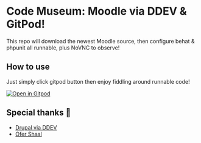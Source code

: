 # Code Museum: Moodle via DDEV & GitPod!

This repo will download the newest Moodle source, then configure behat & phpunit all runnable, plus NoVNC to observe!

## How to use

Just simply click gitpod button then enjoy fiddling around runnable code! 

[![Open in Gitpod](https://gitpod.io/button/open-in-gitpod.svg)](https://gitpod.io/#https://github.com/TmEuMail-2020/moodle-by-php-drupal-ddev/)


## Special thanks 🙏
- [Drupal via DDEV](https://github.com/drud/ddev) 
- [Ofer Shaal](https://github.com/shaal)

